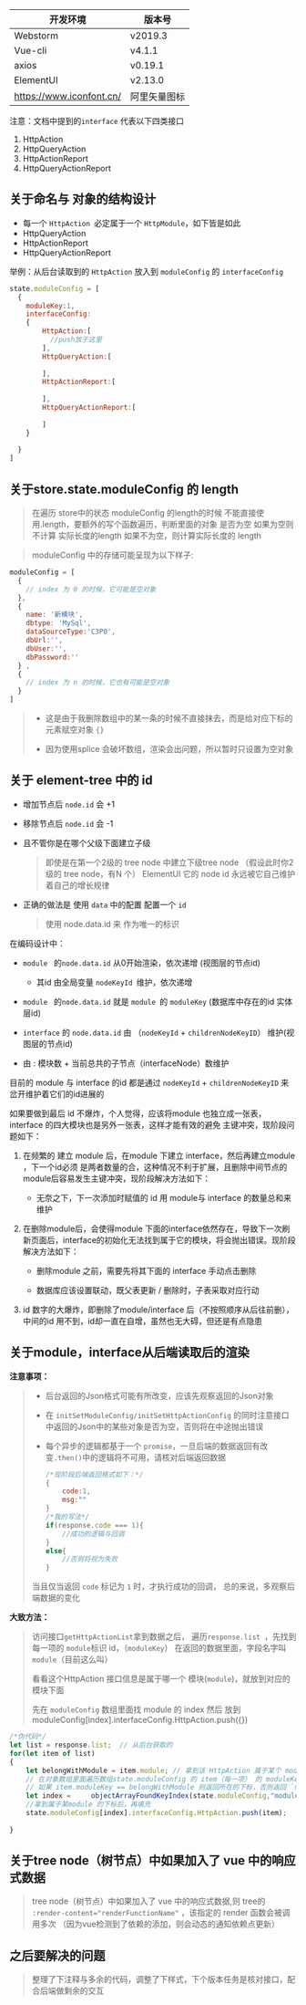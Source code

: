 | 开发环境 | 版本号 |
|----------|--------|
|Webstorm | v2019.3 |
|Vue-cli  | v4.1.1 |
|axios   | v0.19.1 |
|ElementUI| v2.13.0|
|https://www.iconfont.cn/ | 阿里矢量图标|




注意：文档中提到的`interface` 代表以下四类接口

1. HttpAction
2. HttpQueryAction 
3. HttpActionReport
4. HttpQueryActionReport

## 关于命名与 对象的结构设计

- 每一个 `HttpAction `必定属于一个 `HttpModule`，如下皆是如此
- HttpQueryAction 
- HttpActionReport
- HttpQueryActionReport

举例：从后台读取到的 `HttpAction` 放入到 `moduleConfig` 的 `interfaceConfig `

```javascript
state.moduleConfig = [
  {
    moduleKey:1,
    interfaceConfig:
    {
        HttpAction:[
          //push放于这里
        ],
        HttpQueryAction:[
        
        ],
        HttpActionReport:[
        
        ],
        HttpQueryActionReport:[
        
        ]     
    } 
    
  }
]
```



## 关于store.state.moduleConfig 的 length

>在遍历 store中的状态 moduleConfig 的length的时候
>不能直接使用.length，要额外的写个函数遍历，判断里面的对象
>是否为空
>如果为空则不计算 实际长度的length
>如果不为空，则计算实际长度的 length

> moduleConfig 中的存储可能呈现为以下样子:

````javascript
moduleConfig = [
  {
    // index 为 0 的时候，它可能是空对象
  },
  {
    name: '新模块',
    dbtype: 'MySql',
    dataSourceType:'C3P0',
    dbUrl:'',
    dbUser:'',
    dbPassword:''
  } ,
  {
    // index 为 n 的时候，它也有可能是空对象
  } 
]
````
> - 这是由于我删除数组中的某一条的时候不直接抹去，而是给对应下标的元素赋空对象 `{}` 
>
>- 因为使用splice 会破坏数组，渲染会出问题，所以暂时只设置为空对象




## 关于 element-tree 中的 id

- 增加节点后 `node.id` 会 +1
- 移除节点后 `node.id` 会 -1
- 且不管你是在哪个父级下面建立子级
  >即使是在第一个2级的 tree node 中建立下级tree node
  >（假设此时你2级的 tree node，有N 个）
  >ElementUI 它的 node id 永远被它自己维护着自己的增长规律
- 正确的做法是 使用 `data` 中的配置 配置一个 `id`
  
  > 使用 node.data.id 来 作为唯一的标识



在编码设计中：

- `module ` 的`node.data.id` 从0开始渲染，依次递增 (视图层的节点id)

  - 其id 由全局变量 `nodeKeyId `维护，依次递增

- `module ` 的`node.data.id` 就是 `module `的 `moduleKey` (数据库中存在的id 实体层id)

- `interface` 的  `node.data.id`  由 （`nodeKeyId`  + `childrenNodeKeyID`） 维护(视图层的节点id)
- 由 : 模块数 + 当前总共的子节点（interfaceNode）数维护
  



目前的 module 与 interface 的id 都是通过 `nodeKeyId`  + `childrenNodeKeyID` 来岔开维护着它们的id进展的

如果要做到最后 id 不爆炸，个人觉得，应该将module 也独立成一张表，interface 的四大模块也是另外一张表，这样才能有效的避免 主键冲突，现阶段问题如下：

1. 在频繁的 建立 module 后，在module 下建立 interface，然后再建立module ，下一个id必须 是两者数量的合，这种情况不利于扩展，且删除中间节点的 module后容易发生主键冲突，现阶段解决方法如下：
   - 无奈之下，下一次添加时赋值的 id 用 module与 interface 的数量总和来维护

2. 在删除module后，会使得module 下面的interface依然存在，导致下一次刷新页面后，interface的初始化无法找到属于它的模块，将会抛出错误。现阶段解决方法如下：

   - 删除module 之前，需要先将其下面的 interface 手动点击删除

   - 数据库应该设置联动，既父表更新 / 删除时，子表采取对应行动

     

3. id 数字的大爆炸，即删除了module/interface 后（不按照顺序从后往前删），中间的id 用不到，id却一直在自增，虽然也无大碍，但还是有点隐患

## 关于module，interface从后端读取后的渲染

**注意事项：**

> - 后台返回的Json格式可能有所改变，应该先观察返回的Json对象
>
> - 在 `initSetModuleConfig/initSetHttpActionConfig` 的同时注意接口中返回的Json中的某些对象是否为空，否则将在中途抛出错误
>
> - 每个异步的逻辑都基于一个 `promise`，一旦后端的数据返回有改变`.then()`中的逻辑将不可用，请核对后端返回数据
>
>   ````javascript
>   /*现阶段后端返回格式如下：*/
>   {
>       code:1,
>       msg:""
>   }
>   /*我的写法*/
>   if(response.code === 1){
>   	//成功的逻辑与回调
>   }
>   else{
>       //否则将视为失败
>   }
>   ````
> 当且仅当返回 `code` 标记为 `1` 时，才执行成功的回调，
> 总的来说，多观察后端数据的变化

**大致方法：**

>访问接口`getHttpActionList`拿到数据之后，
>遍历`response.list `，先找到每一项的 `module`标识 id，（`moduleKey`）
>在返回的数据里面，字段名字叫 `module`（目前这么叫）
>
>看看这个HttpAction 接口信息是属于哪一个 模块(`module`)，就放到对应的模块下面
>
>先在 `moduleConfig` 数组里面找 module 的 index 然后
>放到 moduleConfig[index].interfaceConfig.HttpAction.push({})

````javascript
/*伪代码*/
let list = response.list;  // 从后台获取的
for(let item of list)
{
    let belongWithModule = item.module; // 拿到该 HttpAction 属于某个 module
    // 在对象数组里面遍历数组state.moduleConfig 的 item（每一项） 的 moduleKey，
    // 如果 item.moduleKey == belongWithModule 则返回所在的下标，否则返回 `not found`
    let index = 	objectArrayFoundKeyIndex(state.moduleConfig,"moduleKey",parseInt(belongWithModule));			
    //拿到属于某module 的下标后，再填充
    state.moduleConfig[index].interfaceConfig.HttpAction.push(item);
	
}
````





## 关于tree node（树节点）中如果加入了 vue 中的响应式数据

>tree node（树节点）中如果加入了 vue 中的响应式数据,则 tree的 
>`:render-content="renderFunctionName"` ，该指定的 render 函数会被调用多次
>（因为vue检测到了依赖的添加，则会动态的通知依赖点更新） 





## 之后要解决的问题
> 整理了下注释与多余的代码，调整了下样式，下个版本任务是核对接口，配合后端做剩余的交互

